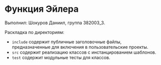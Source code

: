 # Функция Эйлера

Выполнил: Шокуров Даниил, группа 382003_3.

Раскладка по директориям:

  - `include` содержит публичные заголовочные файлы, предназначенные для
    включения в пользовательские проекты.
  - `src` содержит реализацию классов с инстанцированием шаблонов.
  - `test` содержит модульные тесты для классов.
